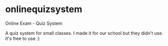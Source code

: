 # onlinequizsystem
Online Exam - Quiz System

A quiz system for small classes. I made it for our school but they didn't use. It's free to use :)
